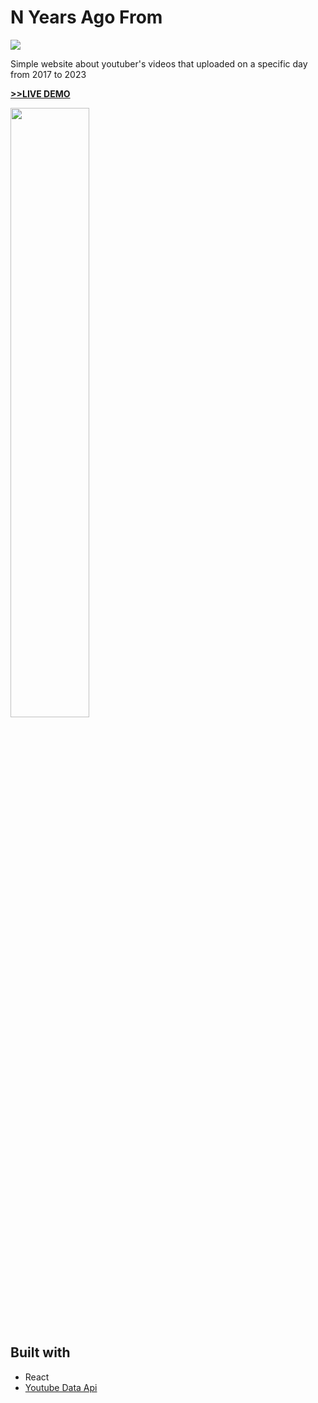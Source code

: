 # N Years Ago From

<img src="https://img.shields.io/badge/React-gray?style=for-the-badge&logo=React&logoColor=#61DAFB">

Simple website about youtuber's videos that uploaded on a specific day from 2017 to 2023

[__>>LIVE DEMO__](https://prater21.github.io/N-Years-Ago-From/)

<img width="50%" src="https://github.com/prater21/N-Years-Ago-From/assets/126800695/11bcba08-d120-4364-9f05-0ddb4ada7d35" /> 


## Built with

- React
- [Youtube Data Api](https://developers.google.com/youtube)


